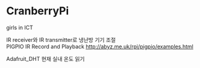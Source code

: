 # CranberryPi
girls in ICT

IR receiver와 IR transmitter로 냉난방 기기 조절<br>
PIGPIO IR Record and Playback http://abyz.me.uk/rpi/pigpio/examples.html<br>

Adafruit_DHT 현재 실내 온도 읽기<br>
